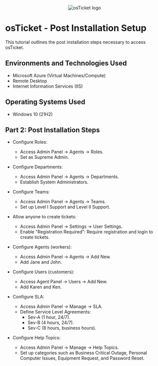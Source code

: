 <p align="center">
<img src="https://i.imgur.com/Clzj7Xs.png" alt="osTicket logo"/>
</p>

<h1>osTicket - Post Installation Setup</h1>
This tutorial outlines the post installation steps necessary to access osTicket.<br />


<h2>Environments and Technologies Used</h2>

- Microsoft Azure (Virtual Machines/Compute)
- Remote Desktop
- Internet Information Services (IIS)

<h2>Operating Systems Used </h2>

- Windows 10</b> (21H2)

<h2>Part 2: Post Installation Steps</h2>

- Configure Roles:
  - Access Admin Panel -> Agents -> Roles.
  - Set as Supreme Admin.

- Configure Departments:
  - Access Admin Panel -> Agents -> Departments.
  - Establish System Administrators.

- Configure Teams:
  - Access Admin Panel -> Agents -> Teams.
  - Set up Level I Support and Level II Support.

- Allow anyone to create tickets:
  - Access Admin Panel -> Settings -> User Settings.
  - Enable "Registration Required": Require registration and login to create tickets.

- Configure Agents (workers):
  - Access Admin Panel -> Agents -> Add New.
  - Add Jane and John.

- Configure Users (customers):
  - Access Agent Panel -> Users -> Add New.
  - Add Karen and Ken.

- Configure SLA:
  - Access Admin Panel -> Manage -> SLA.
  - Define Service Level Agreements:
    - Sev-A (1 hour, 24/7).
    - Sev-B (4 hours, 24/7).
    - Sev-C (8 hours, business hours).

- Configure Help Topics:
  - Access Admin Panel -> Manage -> Help Topics.
  - Set up categories such as Business Critical Outage, Personal Computer Issues, Equipment Request, and Password Reset.
